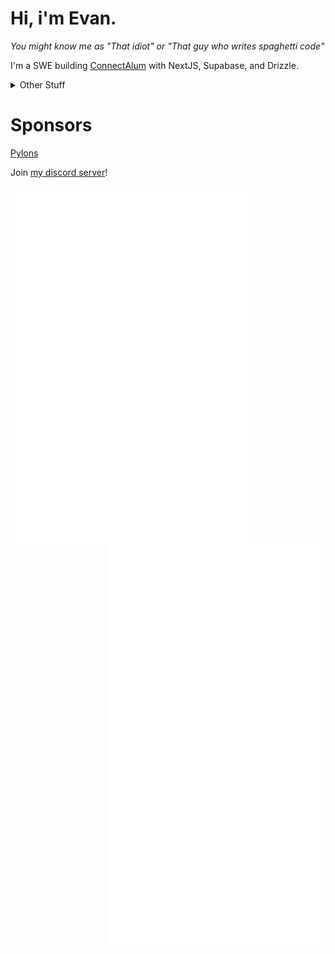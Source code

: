 # Hi, i'm Evan.
*You might know me as "That idiot" or "That guy who writes spaghetti code"*

I'm a SWE building [ConnectAlum](https://connectalum.com/) with NextJS, Supabase, and Drizzle.

<details>
<summary>Other Stuff</summary>
<br>
  <img src="https://komarev.com/ghpvc/?username=Badbird5907">
  
[![Badbird5907's github stats](https://github-readme-stats-vyhs.vercel.app/api?username=Badbird5907&theme=radical&count_private=true)](https://github.com/anuraghazra/github-readme-stats) [![Top Langs](https://github-readme-stats-vyhs.vercel.app/api/top-langs/?username=Badbird5907&layout=compact&theme=radical&hide=html,css&exclude_repo=AetheriaDiscord,mcp_1.12.2)](https://github.com/anuraghazra/github-readme-stats)


</details>

# Sponsors
[Pylons](https://github.com/ngedwards998)

Join [my discord server](https://discord.badbird.dev/)!

[<img align="left" width="390" src="https://raw.githubusercontent.com/Badbird5907/Badbird5907/master/github-metrics.svg">](#)
[<img align="right" width="350" src="https://raw.githubusercontent.com/Badbird5907/Badbird5907/master/general_2.svg">](#)
